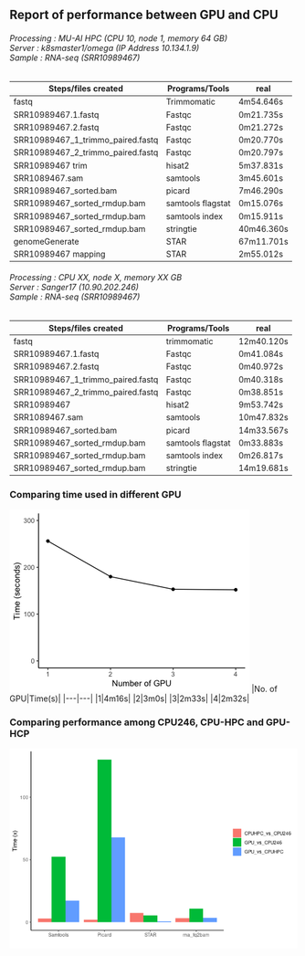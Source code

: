 ## Report of performance between GPU and CPU

###### Processing : MU-AI HPC (CPU 10, node 1, memory 64 GB)<br>Server : k8smaster1/omega (IP Address 10.134.1.9)<br>Sample : RNA-seq (SRR10989467)

Steps/files created | Programs/Tools | real
--- | --- | --- |
fastq | Trimmomatic | 4m54.646s
SRR10989467.1.fastq|	Fastqc|	0m21.735s
SRR10989467.2.fastq|	Fastqc|	0m21.272s
SRR10989467_1_trimmo_paired.fastq|	Fastqc|	0m20.770s
SRR10989467_2_trimmo_paired.fastq|	Fastqc|	0m20.797s
SRR10989467 trim|	hisat2|	5m37.831s
SRR1089467.sam|	samtools|	3m45.601s
SRR10989467_sorted.bam|	picard|	7m46.290s
SRR10989467_sorted_rmdup.bam|	samtools flagstat	|0m15.076s
SRR10989467_sorted_rmdup.bam|	samtools index|	0m15.911s
SRR10989467_sorted_rmdup.bam|	stringtie|	40m46.360s
genomeGenerate  |	STAR|	67m11.701s
SRR10989467 mapping |	STAR|	2m55.012s		

###### Processing : CPU XX, node X, memory XX GB<br>Server : Sanger17 (10.90.202.246)<br>Sample : RNA-seq (SRR10989467)

Steps/files created | Programs/Tools | real
--- | --- | ---
fastq|	trimmomatic 	|12m40.120s
SRR10989467.1.fastq	|Fastqc	|0m41.084s
SRR10989467.2.fastq	|Fastqc	|0m40.972s
SRR10989467_1_trimmo_paired.fastq	|Fastqc|	0m40.318s
SRR10989467_2_trimmo_paired.fastq|	Fastqc	|0m38.851s
SRR10989467	|hisat2|	9m53.742s	|
SRR1089467.sam	|samtools	|10m47.832s
SRR10989467_sorted.bam	|picard	|14m33.567s
SRR10989467_sorted_rmdup.bam	|samtools flagstat	|0m33.883s
SRR10989467_sorted_rmdup.bam	|samtools index	|0m26.817s
SRR10989467_sorted_rmdup.bam	|stringtie	|14m19.681s

### Comparing time used in different GPU
![image](https://github.com/vclabsysbio/AI-MD_RNASeq_ChIPseq/blob/main/RNAseq_Pipeline/Figures/No_GPU_time.png?raw=true)
|No. of GPU|Time(s)|
|---|---|
|1|4m16s|
|2|3m0s|
|3|2m33s|
|4|2m32s|

### Comparing performance among CPU246, CPU-HPC and GPU-HCP
![image](https://github.com/vclabsysbio/AI-MD_RNASeq_ChIPseq/blob/main/RNAseq_Pipeline/Figures/Run_CPU-GPU.png)
